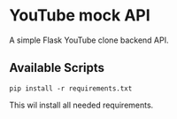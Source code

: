 # YouTube mock API  
A simple Flask YouTube clone backend API.  

## Available Scripts  
```
pip install -r requirements.txt
```
This wil install all needed requirements.  